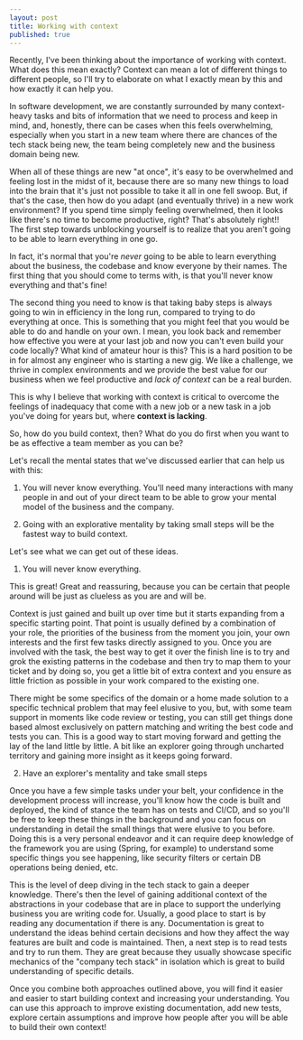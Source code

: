 ```yaml
---
layout: post
title: Working with context
published: true
---
```

Recently, I've been thinking about the importance of working with context. What does this mean exactly? Context can mean a lot of different things to different people, so I'll try to elaborate on what I exactly mean by this and how exactly it can help you. 

In software development, we are constantly surrounded by many context-heavy tasks and bits of information that we need to process and keep in mind, and, honestly, there can be cases when this feels overwhelming, especially when you start in a new team where there are chances of the tech stack being new, the team being completely new and the business domain being new. 

When all of these things are new "at once", it's easy to be overwhelmed and feeling lost in the midst of it, because there are so many new things to load into the brain that it's just not possible to take it all in one fell swoop. But, if that's the case, then how do you adapt (and eventually thrive) in a new work environment? If you spend time simply feeling overwhelmed, then it looks like there's no time to become productive, right? 
That's absolutely right!! The first step towards unblocking yourself is to realize that you aren't going to be able to learn everything in one go.

In fact, it's normal that you're _never_ going to be able to learn everything about the business, the codebase and know everyone by their names. The first thing that you should come to terms with, is that you'll never know everything and that's fine! 

The second thing you need to know is that taking baby steps is always going to win in efficiency in the long run, compared to trying to do everything at once. This is something that you might feel that you would be able to do and handle on your own. I mean, you look back and remember how effective you were at your last job and now you can't even build your code locally? What kind of amateur hour is this? 
This is a hard position to be in for almost any engineer who is starting a new gig. We like a challenge, we thrive in complex environments and we provide the best value for our business when we feel productive and _lack of context_ can be a real burden.

This is why I believe that working with context is critical to overcome the feelings of inadequacy that come with a new job or a new task in a job you've doing for years but, where **context is lacking**. 

So, how do you build context, then? What do you do first when you want to be as effective a team member as you can be? 

Let's recall the mental states that we've discussed earlier that can help us with this:

1. You will never know everything. You'll need many interactions with many people in and out of your direct team to be able to grow your mental model of the business and the company. 

2. Going with an explorative mentality by taking small steps will be the fastest way to build context. 

Let's see what we can get out of these ideas. 

1. You will never know everything. 

This is great! Great and reassuring, because you can be certain that people around will be just as clueless as you are and will be.

Context is just gained and built up over time but it starts expanding from a specific starting point. That point is usually defined by a combination of your role, the priorities of the business from the moment you join, your own interests and the first few tasks directly assigned to you. Once you are involved with the task, the best way to get it over the finish line is to try and grok the existing patterns in the codebase and then try to map them to your ticket and by doing so, you get a little bit of extra context and you ensure as little friction as possible in your work compared to the existing one.

There might be some specifics of the domain or a home made solution to a specific technical problem that may feel elusive to you, but, with some team support in moments like code review or testing, you can still get things done based almost exclusively on pattern matching and writing the best code and tests you can. This is a good way to start moving forward and getting the lay of the land little by little. A bit like an explorer going through uncharted territory and gaining more insight as it keeps going forward. 

2. Have an explorer's mentality and take small steps

Once you have a few simple tasks under your belt, your confidence in the development process will increase, you'll know how the code is built and deployed, the kind of stance the team has on tests and CI/CD, and so you'll be free to keep these things in the background and you can focus on understanding in detail the small things that were elusive to you before.
Doing this is a very personal endeavor and it can require deep knowledge of the framework you are using (Spring, for example) to understand some specific things you see happening, like security filters or certain DB operations being denied, etc.

This is the level of deep diving in the tech stack to gain a deeper knowledge. 
There's then the level of gaining additional context of the abstractions in your codebase that are in place to support the underlying business you are writing code for. Usually, a good place to start is by reading any documentation if there is any. Documentation is great to understand the ideas behind certain decisions and how they affect the way features are built and code is maintained. Then, a next step is to read tests and try to run them. They are great because they usually showcase specific mechanics of the "company tech stack" in isolation which is great to build understanding of specific details. 

Once you combine both approaches outlined above, you will find it easier and easier to start building context and increasing your understanding. You can use this approach to improve existing documentation, add new tests, explore certain assumptions and improve how people after you will be able to build their own context! 
